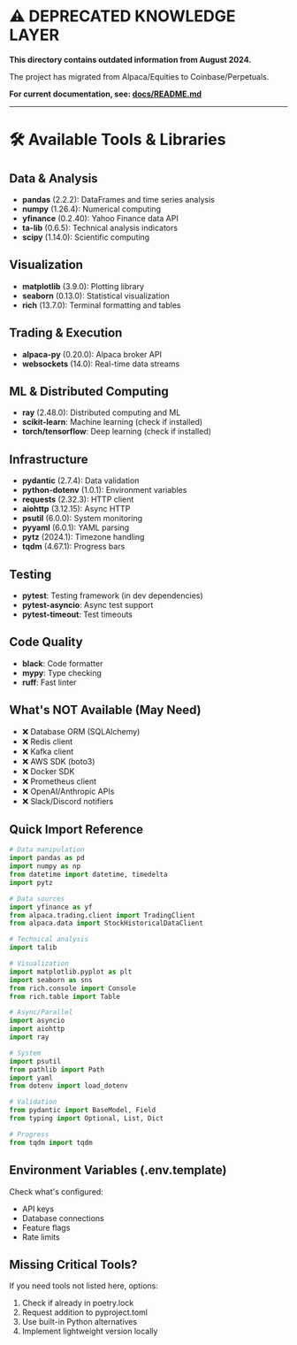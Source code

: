 # ⚠️ DEPRECATED KNOWLEDGE LAYER

**This directory contains outdated information from August 2024.**

The project has migrated from Alpaca/Equities to Coinbase/Perpetuals.

**For current documentation, see: [docs/README.md](../docs/README.md)**

---

# 🛠️ Available Tools & Libraries

## Data & Analysis
- **pandas** (2.2.2): DataFrames and time series analysis
- **numpy** (1.26.4): Numerical computing
- **yfinance** (0.2.40): Yahoo Finance data API
- **ta-lib** (0.6.5): Technical analysis indicators
- **scipy** (1.14.0): Scientific computing

## Visualization
- **matplotlib** (3.9.0): Plotting library
- **seaborn** (0.13.0): Statistical visualization
- **rich** (13.7.0): Terminal formatting and tables

## Trading & Execution
- **alpaca-py** (0.20.0): Alpaca broker API
- **websockets** (14.0): Real-time data streams

## ML & Distributed Computing
- **ray** (2.48.0): Distributed computing and ML
- **scikit-learn**: Machine learning (check if installed)
- **torch/tensorflow**: Deep learning (check if installed)

## Infrastructure
- **pydantic** (2.7.4): Data validation
- **python-dotenv** (1.0.1): Environment variables
- **requests** (2.32.3): HTTP client
- **aiohttp** (3.12.15): Async HTTP
- **psutil** (6.0.0): System monitoring
- **pyyaml** (6.0.1): YAML parsing
- **pytz** (2024.1): Timezone handling
- **tqdm** (4.67.1): Progress bars

## Testing
- **pytest**: Testing framework (in dev dependencies)
- **pytest-asyncio**: Async test support
- **pytest-timeout**: Test timeouts

## Code Quality
- **black**: Code formatter
- **mypy**: Type checking
- **ruff**: Fast linter

## What's NOT Available (May Need)
- ❌ Database ORM (SQLAlchemy)
- ❌ Redis client
- ❌ Kafka client
- ❌ AWS SDK (boto3)
- ❌ Docker SDK
- ❌ Prometheus client
- ❌ OpenAI/Anthropic APIs
- ❌ Slack/Discord notifiers

## Quick Import Reference

```python
# Data manipulation
import pandas as pd
import numpy as np
from datetime import datetime, timedelta
import pytz

# Data sources
import yfinance as yf
from alpaca.trading.client import TradingClient
from alpaca.data import StockHistoricalDataClient

# Technical analysis
import talib

# Visualization
import matplotlib.pyplot as plt
import seaborn as sns
from rich.console import Console
from rich.table import Table

# Async/Parallel
import asyncio
import aiohttp
import ray

# System
import psutil
from pathlib import Path
import yaml
from dotenv import load_dotenv

# Validation
from pydantic import BaseModel, Field
from typing import Optional, List, Dict

# Progress
from tqdm import tqdm
```

## Environment Variables (.env.template)
Check what's configured:
- API keys
- Database connections
- Feature flags
- Rate limits

## Missing Critical Tools?
If you need tools not listed here, options:
1. Check if already in poetry.lock
2. Request addition to pyproject.toml
3. Use built-in Python alternatives
4. Implement lightweight version locally
